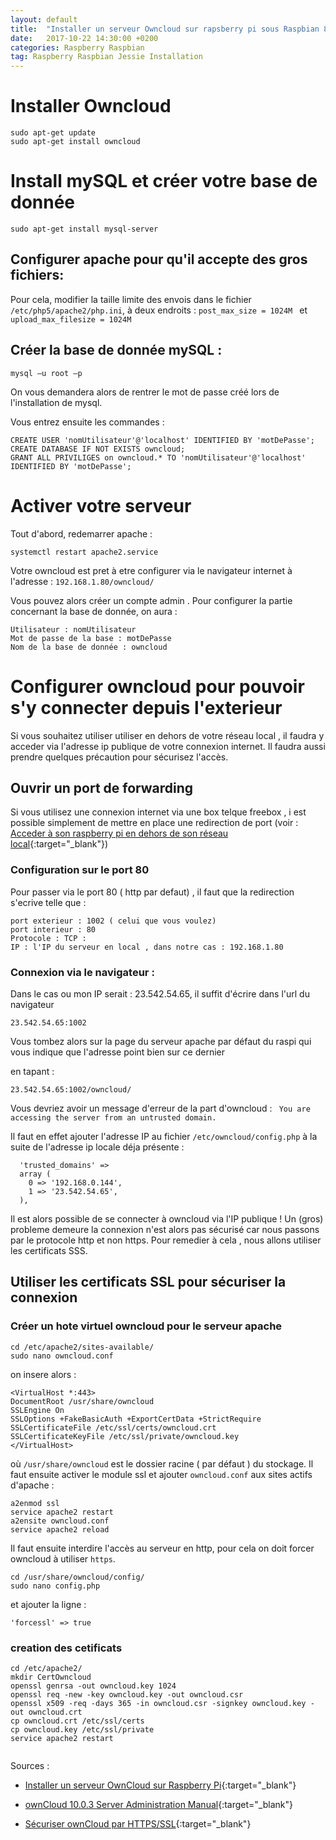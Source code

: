 ```yaml
---
layout: default
title:  "Installer un serveur Owncloud sur rapsberry pi sous Raspbian 8"
date:   2017-10-22 14:30:00 +0200
categories: Raspberry Raspbian
tag: Raspberry Raspbian Jessie Installation 
---
```



# Installer Owncloud

```SHELL
sudo apt-get update
sudo apt-get install owncloud
```
# Install mySQL et créer votre base de donnée

```SHELL
sudo apt-get install mysql-server
```

## Configurer apache pour qu'il accepte des gros fichiers:
Pour cela, modifier la taille limite des envois dans le fichier `/etc/php5/apache2/php.ini`, à deux endroits :
`post_max_size = 1024M ` et `upload_max_filesize = 1024M`

## Créer la base de donnée mySQL :


```
mysql –u root –p
```
On vous demandera alors de rentrer le mot de passe créé lors de l'installation de mysql.


Vous entrez ensuite  les commandes : 

```
CREATE USER 'nomUtilisateur'@'localhost' IDENTIFIED BY 'motDePasse';
CREATE DATABASE IF NOT EXISTS owncloud;
GRANT ALL PRIVILIGES on owncloud.* TO 'nomUtilisateur'@'localhost' IDENTIFIED BY 'motDePasse';
```


# Activer votre serveur
Tout d'abord, redemarrer apache :
```
systemctl restart apache2.service
```

Votre owncloud est pret à etre configurer via le navigateur internet à l'adresse : `192.168.1.80/owncloud/`

Vous pouvez alors créer un compte admin .
Pour configurer la partie concernant la base de donnée, on aura : 

```
Utilisateur : nomUtilisateur
Mot de passe de la base : motDePasse
Nom de la base de donnée : owncloud
```


# Configurer owncloud pour pouvoir s'y connecter depuis l'exterieur

Si vous souhaitez utiliser utiliser en dehors de votre réseau local , il faudra y acceder via l'adresse ip publique de votre connexion internet. Il faudra aussi prendre quelques précaution pour sécurisez l'accès.


## Ouvrir un port de forwarding

Si vous utilisez une connexion internet via une box telque freebox , i est possible simplement de mettre en place une redirection de port (voir  : [Acceder à son raspberry pi en dehors de son réseau local](https://memofil.github.io/raspberry/linux/terminal/2017/05/15/AccederAsonRaspberryDepuisInternet-via-ssh.html){:target="_blank"})

### Configuration sur le port 80

Pour passer via le port 80 ( http par defaut) , il faut que la redirection s'ecrive telle que :
```
port exterieur : 1002 ( celui que vous voulez)
port interieur : 80
Protocole : TCP :
IP : l'IP du serveur en local , dans notre cas : 192.168.1.80
```


### Connexion via le navigateur : 

Dans le cas ou mon IP serait : 23.542.54.65, il suffit d'écrire dans l'url du navigateur
```
23.542.54.65:1002
```

Vous tombez alors sur la page du serveur apache par défaut du raspi  qui vous  indique que l'adresse point bien sur ce dernier

en tapant : 

```
23.542.54.65:1002/owncloud/
```
Vous devriez avoir un message d'erreur de la part d'owncloud : ` You are accessing the server from an untrusted domain.`

Il faut en effet ajouter l'adresse IP au fichier `/etc/owncloud/config.php` à la suite de l'adresse ip locale déja présente : 


```
  'trusted_domains' => 
  array (
    0 => '192.168.0.144',
    1 => '23.542.54.65',
  ),

```


Il est alors possible de se connecter à owncloud via l'IP publique ! Un (gros) probleme demeure la connexion n'est alors pas sécurisé car nous passons par le protocole http et non https. Pour remedier à cela , nous allons utiliser les certificats SSS.

## Utiliser les certificats SSL pour sécuriser la connexion

### Créer un hote virtuel owncloud pour le serveur apache

```
cd /etc/apache2/sites-available/
sudo nano owncloud.conf

```

on insere alors :

```
<VirtualHost *:443>
DocumentRoot /usr/share/owncloud
SSLEngine On
SSLOptions +FakeBasicAuth +ExportCertData +StrictRequire
SSLCertificateFile /etc/ssl/certs/owncloud.crt
SSLCertificateKeyFile /etc/ssl/private/owncloud.key
</VirtualHost>

```

où `/usr/share/owncloud` est le dossier racine ( par défaut ) du stockage.
Il faut ensuite activer le module ssl et ajouter `owncloud.conf` aux sites actifs d'apache :

```
a2enmod ssl
service apache2 restart
a2ensite owncloud.conf
service apache2 reload
```


Il faut ensuite interdire l'accès au serveur en http, pour cela on doit forcer owncloud à utiliser `https`.
```
cd /usr/share/owncloud/config/
sudo nano config.php
```

et  ajouter la ligne :

```
'forcessl' => true
```


### creation des cetificats 

```
cd /etc/apache2/ 
mkdir CertOwncloud
openssl genrsa -out owncloud.key 1024
openssl req -new -key owncloud.key -out owncloud.csr
openssl x509 -req -days 365 -in owncloud.csr -signkey owncloud.key -out owncloud.crt
cp owncloud.crt /etc/ssl/certs
cp owncloud.key /etc/ssl/private
service apache2 restart


```
Sources :

* [Installer un serveur OwnCloud sur Raspberry Pi](http://www.raspberrypi-france.fr/serveur-owncloud-raspberry-pi/){:target="_blank"}

* [ownCloud 10.0.3 Server Administration Manual](https://doc.owncloud.org/server/latest/admin_manual/configuration/database/linux_database_configuration.html#db-binlog-label){:target="_blank"}

* [Sécuriser ownCloud par HTTPS/SSL](https://www.it-connect.fr/securiser-owncloud-par-httpsssl/){:target="_blank"}

